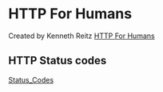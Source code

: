 # HTTP For Humans
Created by Kenneth Reitz
[HTTP For Humans](https://requests.readthedocs.io/en/master/)

## HTTP Status codes
[Status_Codes](https://en.wikipedia.org/wiki/List_of_HTTP_status_code)


